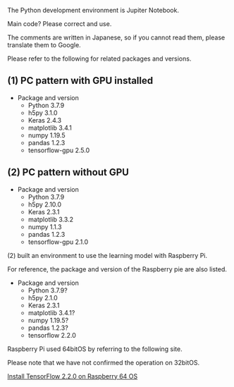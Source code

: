 The Python development environment is Jupiter Notebook.

Main code? Please correct and use.

The comments are written in Japanese, so if you cannot read them, please translate them to Google.

Please refer to the following for related packages and versions.
## (1) PC pattern with GPU installed
- Package and version
    - Python                  3.7.9
    - h5py                    3.1.0
    - Keras                   2.4.3
    - matplotlib              3.4.1
    - numpy                   1.19.5
    - pandas                  1.2.3
    - tensorflow-gpu          2.5.0

## (2) PC pattern without GPU
- Package and version
    - Python                  3.7.9
    - h5py                    2.10.0
    - Keras                   2.3.1
    - matplotlib              3.3.2
    - numpy                   1.1.3
    - pandas                  1.2.3
    - tensorflow-gpu          2.1.0
   
(2) built an environment to use the learning model with Raspberry Pi.

For reference, the package and version of the Raspberry pie are also listed.
- Package and version
    - Python                  3.7.9?
    - h5py                    2.1.0
    - Keras                   2.3.1
    - matplotlib              3.4.1?
    - numpy                   1.19.5?
    - pandas                  1.2.3?
    - tensorflow              2.2.0

Raspberry Pi used 64bitOS by referring to the following site.

Please note that we have not confirmed the operation on 32bitOS.

[Install TensorFlow 2.2.0 on Raspberry 64 OS](https://qengineering.eu/install-tensorflow-2.2.0-on-raspberry-64-os.html)
